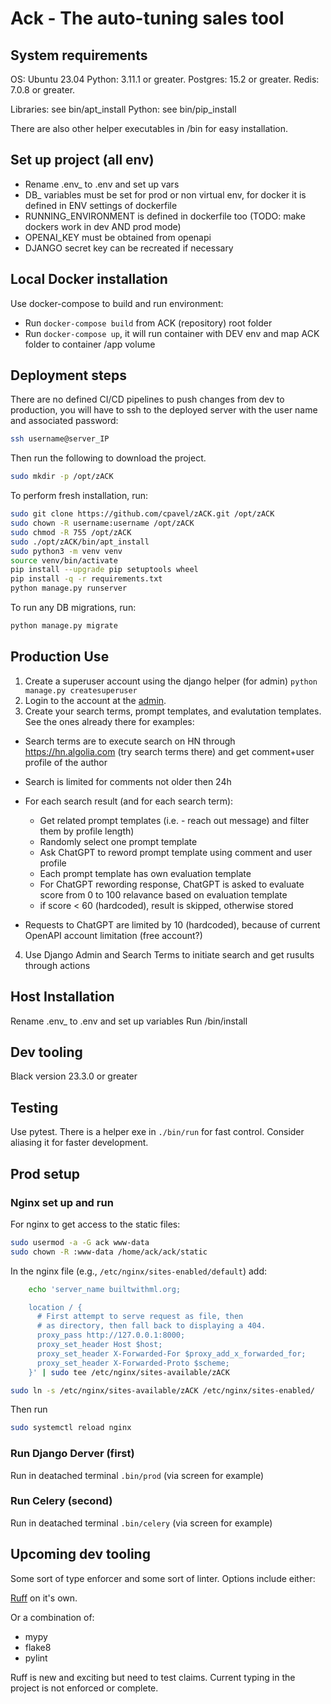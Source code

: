 # Ack - The auto-tuning sales tool

## System requirements

OS: Ubuntu 23.04
Python: 3.11.1 or greater.
Postgres: 15.2 or greater.
Redis: 7.0.8 or greater.

Libraries: see bin/apt_install
Python: see bin/pip_install

There are also other helper executables in /bin for easy installation.

## Set up project (all env)

- Rename .env_ to .env and set up vars
- DB_ variables must be set for prod or non virtual env, for docker it is defined in ENV settings of dockerfile
- RUNNING_ENVIRONMENT is defined in dockerfile too (TODO: make dockers work in dev AND prod mode)
- OPENAI_KEY must be obtained from openapi
- DJANGO secret key can be recreated if necessary

## Local Docker installation

Use docker-compose to build and run environment:

- Run `docker-compose build` from ACK (repository) root folder
- Run `docker-compose up`, it will run container with DEV env and map ACK folder to container /app volume


## Deployment steps

There are no defined CI/CD pipelines to push changes from dev to production, you will have to ssh
to the deployed server with the user name and associated password:

```bash
ssh username@server_IP
```

Then run the following to download the project.

```bash
sudo mkdir -p /opt/zACK
```

To perform fresh installation, run:

```bash
sudo git clone https://github.com/cpavel/zACK.git /opt/zACK
sudo chown -R username:username /opt/zACK
sudo chmod -R 755 /opt/zACK
sudo ./opt/zACK/bin/apt_install
sudo python3 -m venv venv
source venv/bin/activate
pip install --upgrade pip setuptools wheel
pip install -q -r requirements.txt
python manage.py runserver
```

To run any DB migrations, run:

```bash
python manage.py migrate
```

## Production Use
1. Create a superuser account using the django helper (for admin)
   `python manage.py createsuperuser`
2. Login to the account at the [admin](builtwithml.org/admin).
3. Create your search terms, prompt templates, and evalutation templates. See the ones already there for examples:

- Search terms are to execute search on HN through https://hn.algolia.com (try search terms there) and get comment+user profile of the author
- Search is limited for comments not older then 24h
- For each search result (and for each search term):
  - Get related prompt templates (i.e. - reach out message) and filter them by profile length)
  - Randomly select one  prompt template
  - Ask ChatGPT to reword prompt template using comment and user profile
  - Each prompt template has own evaluation template
  - For ChatGPT rewording response, ChatGPT is asked to evaluate score from 0 to 100 relavance based on evaluation template
  - if score < 60 (hardcoded), result is skipped, otherwise stored
  
- Requests to ChatGPT are limited by 10 (hardcoded), because of current OpenAPI account limitation (free account?)

4. Use Django Admin and Search Terms to initiate search and get rusults through actions

## Host Installation

Rename .env_ to .env and set up variables
Run /bin/install

## Dev tooling

Black version 23.3.0 or greater

## Testing

Use pytest. There is a helper exe in `./bin/run` for fast
control. Consider aliasing it for faster development.

## Prod setup

### Nginx set up and run
For nginx to get access to the static files:
```bash
sudo usermod -a -G ack www-data
sudo chown -R :www-data /home/ack/ack/static
```

In the nginx file (e.g., `/etc/nginx/sites-enabled/default`) add:

```bash
    echo 'server_name builtwithml.org;

    location / {
      # First attempt to serve request as file, then
      # as directory, then fall back to displaying a 404.
      proxy_pass http://127.0.0.1:8000;
      proxy_set_header Host $host;
      proxy_set_header X-Forwarded-For $proxy_add_x_forwarded_for;
      proxy_set_header X-Forwarded-Proto $scheme;
    }' | sudo tee /etc/nginx/sites-available/zACK

sudo ln -s /etc/nginx/sites-available/zACK /etc/nginx/sites-enabled/
```

Then run

```bash
sudo systemctl reload nginx
```

### Run Django Derver (first)
Run in deatached terminal `.bin/prod` (via screen for example)

### Run Celery (second)
Run in deatached terminal `.bin/celery` (via screen for example)

## Upcoming dev tooling

Some sort of type enforcer and some sort of linter. Options
include either:

[Ruff](https://github.com/charliermarsh/ruff) on it's own.

Or a combination of:

- mypy
- flake8
- pylint

Ruff is new and exciting but need to test claims. Current
typing in the project is not enforced or complete.
